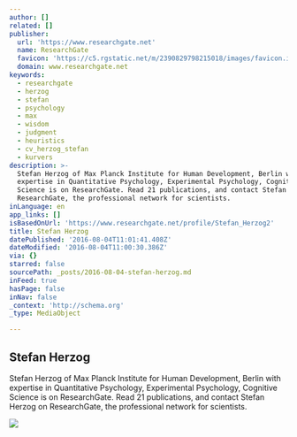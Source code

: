 ```yaml
---
author: []
related: []
publisher:
  url: 'https://www.researchgate.net'
  name: ResearchGate
  favicon: 'https://c5.rgstatic.net/m/2390829798215018/images/favicon.ico'
  domain: www.researchgate.net
keywords:
  - researchgate
  - herzog
  - stefan
  - psychology
  - max
  - wisdom
  - judgment
  - heuristics
  - cv_herzog_stefan
  - kurvers
description: >-
  Stefan Herzog of Max Planck Institute for Human Development, Berlin with
  expertise in Quantitative Psychology, Experimental Psychology, Cognitive
  Science is on ResearchGate. Read 21 publications, and contact Stefan Herzog on
  ResearchGate, the professional network for scientists.
inLanguage: en
app_links: []
isBasedOnUrl: 'https://www.researchgate.net/profile/Stefan_Herzog2'
title: Stefan Herzog
datePublished: '2016-08-04T11:01:41.408Z'
dateModified: '2016-08-04T11:00:30.386Z'
via: {}
starred: false
sourcePath: _posts/2016-08-04-stefan-herzog.md
inFeed: true
hasPage: false
inNav: false
_context: 'http://schema.org'
_type: MediaObject

---
```

<article style=""><h1>Stefan Herzog</h1><p>Stefan Herzog of Max Planck Institute for Human Development, Berlin with expertise in Quantitative Psychology, Experimental Psychology, Cognitive Science is on ResearchGate. Read 21 publications, and contact Stefan Herzog on ResearchGate, the professional network for scientists.</p><img src="https://i1.rgstatic.net/ii/profile.image/AS%3A279781049421826%401443716408935_l/Stefan_Herzog2.png" /></article>